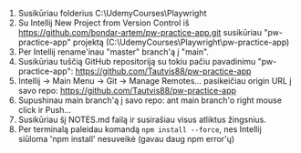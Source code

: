 1. Susikūriau folderius C:\UdemyCourses\Playwright
2. Su Intellij New Project from Version Control iš https://github.com/bondar-artem/pw-practice-app.git susikūriau "pw-practice-app" projektą (C:\UdemyCourses\Playwright\pw-practice-app)
3. Per Intellij rename'inau "master" branch'ą į "main".
4. Susikūriau tuščią GitHub repositoriją su tokiu pačiu pavadinimu "pw-practice-app": https://github.com/Tautvis88/pw-practice-app
5. Intellij -> Main Menu -> Git -> Manage Remotes... pasikeičiau origin URL į savo repo: https://github.com/Tautvis88/pw-practice-app
6. Supushinau main branch'ą į savo repo: ant main branch'o right mouse click ir Push... 
7. Susikūriau šį NOTES.md failą ir susirašiau visus atliktus žingsnius.
8. Per terminalą paleidau komandą `npm install --force`, nes Intellij siūloma 'npm install' nesuveikė (gavau daug npm error'ų)
